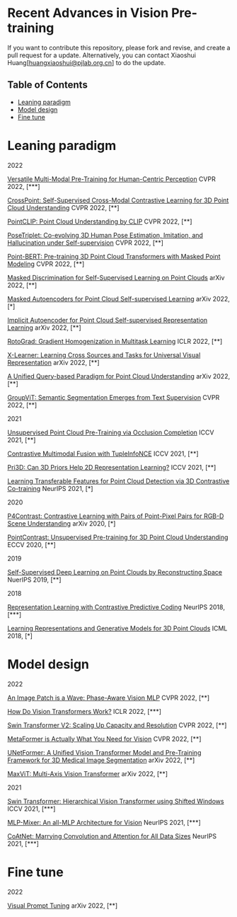 # Recent Advances in Vision Pre-training

If you want to contribute this repository, please fork and revise, and create a pull request for a update. Alternatively, you can contact Xiaoshui Huang[huangxiaoshui@pjlab.org.cn] to do the update. 

## Table of Contents

* [Leaning paradigm](#leaning-paradigm)
* [Model design](#model-design)
* [Fine tune](#Fine-tune)

 
# Leaning paradigm

2022

[Versatile Multi-Modal Pre-Training for Human-Centric Perception](https://arxiv.org/pdf/2203.13815.pdf) CVPR 2022, [***]

[CrossPoint: Self-Supervised Cross-Modal Contrastive Learning for 3D Point Cloud Understanding](https://arxiv.org/pdf/2203.00680.pdf) CVPR 2022, [**]

[PointCLIP: Point Cloud Understanding by CLIP](https://arxiv.org/abs/2112.02413) CVPR 2022, [**]

[PoseTriplet: Co-evolving 3D Human Pose Estimation, Imitation, and Hallucination under Self-supervision](https://arxiv.org/pdf/2203.15625.pdf) CVPR 2022, [**]

[Point-BERT: Pre-training 3D Point Cloud Transformers with Masked Point Modeling](https://arxiv.org/abs/2111.14819) CVPR 2022, [**]

[Masked Discrimination for Self-Supervised Learning on Point Clouds](https://arxiv.org/pdf/2203.11183.pdf) arXiv 2022, [**]

[Masked Autoencoders for Point Cloud Self-supervised Learning](https://arxiv.org/pdf/2203.06604.pdf) arXiv 2022, [*]

[Implicit Autoencoder for Point Cloud Self-supervised Representation Learning](https://arxiv.org/abs/2201.00785) arXiv 2022, [**]

[RotoGrad: Gradient Homogenization in Multitask Learning](https://arxiv.org/pdf/2103.02631.pdf) ICLR 2022, [**]

[X-Learner: Learning Cross Sources and Tasks for Universal Visual Representation](https://arxiv.org/pdf/2203.08764.pdf) arXiv 2022, [**]

[A Unified Query-based Paradigm for Point Cloud Understanding](https://arxiv.org/pdf/2203.01252.pdf) arXiv 2022, [**]

[GroupViT: Semantic Segmentation Emerges from Text Supervision](https://arxiv.org/pdf/2202.11094.pdf) CVPR 2022, [**]


2021

[Unsupervised Point Cloud Pre-Training via Occlusion Completion](https://arxiv.org/abs/2010.01089) ICCV 2021, [**]

[Contrastive Multimodal Fusion with TupleInfoNCE](https://openaccess.thecvf.com/content/ICCV2021/papers/Liu_Contrastive_Multimodal_Fusion_With_TupleInfoNCE_ICCV_2021_paper.pdf) ICCV 2021, [**]

[Pri3D: Can 3D Priors Help 2D Representation Learning?](https://arxiv.org/pdf/2104.11225.pdf) ICCV 2021, [**]

[Learning Transferable Features for Point Cloud Detection via 3D Contrastive Co-training](https://proceedings.neurips.cc/paper/2021/file/b3b25a26a0828ea5d48d8f8aa0d6f9af-Paper.pdf) NeurIPS 2021, [*]

 
2020

[P4Contrast: Contrastive Learning with Pairs of Point-Pixel Pairs for RGB-D Scene Understanding](https://arxiv.org/pdf/2012.13089.pdf) arXiv 2020, [*]

[PointContrast: Unsupervised Pre-training for 3D Point Cloud Understanding](https://arxiv.org/abs/2007.10985) ECCV 2020, [**]


2019

[Self-Supervised Deep Learning on Point Clouds by Reconstructing Space](https://arxiv.org/abs/1901.08396) NuerIPS 2019, [**]

2018

[Representation Learning with Contrastive Predictive Coding](https://arxiv.org/pdf/1807.03748.pdf) NeurIPS 2018, [***]

[Learning Representations and Generative Models for 3D Point Clouds](https://arxiv.org/pdf/1707.02392.pdf)  ICML 2018, [*]



# Model design

2022

[An Image Patch is a Wave: Phase-Aware Vision MLP](https://arxiv.org/pdf/2111.12294.pdf)  CVPR 2022, [**]

[How Do Vision Transformers Work?](https://arxiv.org/abs/2202.06709) ICLR 2022, [***]

[Swin Transformer V2: Scaling Up Capacity and Resolution](https://arxiv.org/abs/2111.09883) CVPR 2022, [**]

[MetaFormer is Actually What You Need for Vision](https://arxiv.org/pdf/2111.11418.pdf) CVPR 2022, [**]

[UNetFormer: A Unified Vision Transformer Model and Pre-Training Framework for 3D Medical Image Segmentation](https://arxiv.org/abs/2204.00631) arXiv 2022, [**]

[MaxViT: Multi-Axis Vision Transformer](https://arxiv.org/pdf/2204.01697.pdf) arXiv 2022, [**]

2021

[Swin Transformer: Hierarchical Vision Transformer using Shifted Windows](https://arxiv.org/abs/2103.14030) ICCV 2021, [***]

[MLP-Mixer: An all-MLP Architecture for Vision](https://proceedings.neurips.cc//paper/2021/file/cba0a4ee5ccd02fda0fe3f9a3e7b89fe-Paper.pdf) NeurIPS 2021, [***]

[CoAtNet: Marrying Convolution and Attention for All Data Sizes](https://arxiv.org/abs/2106.04803) NeurIPS 2021, [***]


# Fine tune

2022

[Visual Prompt Tuning](https://arxiv.org/pdf/2203.12119.pdf) arXiv 2022, [**]

